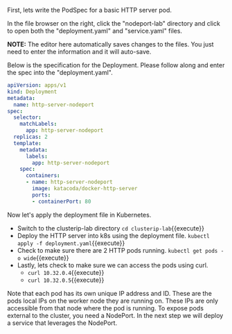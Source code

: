 First, lets write the PodSpec for a basic HTTP server pod.

In the file browser on the right, click the "nodeport-lab" directory and click to open both the "deployment.yaml" and "service.yaml" files.

**NOTE:** The editor here automatically saves changes to the files. You just need to enter the information and it will auto-save.

Below is the specification for the Deployment. Please follow along and enter the spec into the "deployment.yaml". 

```yaml
apiVersion: apps/v1
kind: Deployment
metadata:
  name: http-server-nodeport
spec:
  selector:
    matchLabels:
      app: http-server-nodeport
  replicas: 2
  template:
    metadata:
      labels:
        app: http-server-nodeport
    spec:
      containers:
      - name: http-server-nodeport
        image: katacoda/docker-http-server
        ports:
        - containerPort: 80
```

Now let's apply the deployment file in Kubernetes.
- Switch to the clusterip-lab directory `cd clusterip-lab`{{execute}}
- Deploy the HTTP server into k8s using the deployment file. `kubectl apply -f deployment.yaml`{{execute}}
- Check to make sure there are 2 HTTP pods running. `kubectl get pods -o wide`{{execute}}
- Lastly, lets check to make sure we can access the pods using curl.
  - `curl 10.32.0.4`{{execute}}
  - `curl 10.32.0.5`{{execute}}

Note that each pod has its own unique IP address and ID. These are the pods local IPs on the worker node they are running on. These IPs are only accessible from that node where the pod is running. To expose pods external to the cluster, you need a NodePort. In the next step we will deploy a service that leverages the NodePort.